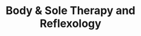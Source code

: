 ---
title: "Body & Sole Therapy and Reflexology"
url: /perrysburg/body-und-sole-therapy-and-reflexology/
shop: Massage
---